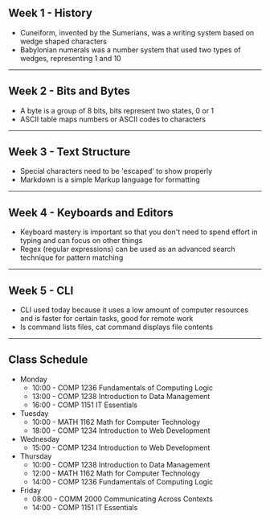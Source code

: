 ## Week 1 - History
- Cuneiform, invented by the Sumerians, was a writing system based on wedge shaped characters
- Babylonian numerals was a number system that used two types of wedges, representing 1 and 10
<hr>

## Week 2 - Bits and Bytes
- A byte is a group of 8 bits, bits represent two states, 0 or 1
- ASCII table maps numbers or ASCII codes to characters
<hr>

## Week 3 - Text Structure
- Special characters need to be 'escaped' to show properly
- Markdown is a simple Markup language for formatting
<hr>

## Week 4 - Keyboards and Editors
- Keyboard mastery is important so that you don't need to spend effort in typing and can focus on other things
- Regex (regular expressions) can be used as an advanced search technique for pattern matching
<hr>

## Week 5 - CLI
- CLI used today because it uses a low amount of computer resources and is faster for certain tasks, good for remote work
- ls command lists files, cat command displays file contents
<hr>

## Class Schedule
* Monday
    * 10:00 - COMP 1236 Fundamentals of Computing Logic
    * 13:00 - COMP 1238 Introduction to Data Management
    * 16:00 - COMP 1151 IT Essentials
* Tuesday
    * 10:00 - MATH 1162 Math for Computer Technology
    * 18:00 - COMP 1234 Introduction to Web Development
* Wednesday
    * 15:00 - COMP 1234 Introduction to Web Development
* Thursday
    * 10:00 - COMP 1238 Introduction to Data Management
    * 12:00 - MATH 1162 Math for Computer Technology
    * 14:00 - COMP 1236 Fundamentals of Computing Logic
* Friday
    * 08:00 - COMM 2000 Communicating Across Contexts
    * 14:00 - COMP 1151 IT Essentials
